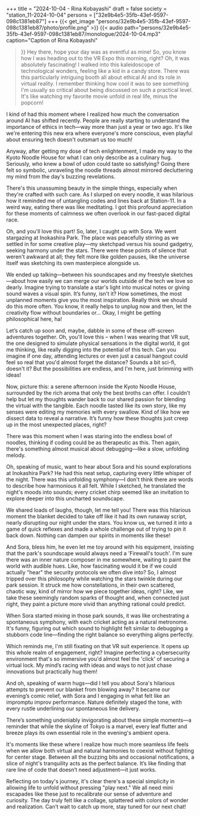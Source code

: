 +++
title = "2024-10-04 - Rina Kobayashi"
draft = false
society = "station_11-2024-10-04"
persons = ["32e9b4e5-35fb-43ef-9597-098c1381eb87"]
+++
{{< get_image "persons/32e9b4e5-35fb-43ef-9597-098c1381eb87/photo/profile.png" >}}
{{< audio
    path="persons/32e9b4e5-35fb-43ef-9597-098c1381eb87/monologue/2024-10-04.mp3" 
    caption="Caption of Rina Kobayashi"
>}}
Hey there, hope your day was as eventful as mine!
So, you know how I was heading out to the VR Expo this morning, right? Oh, it was absolutely fascinating! I walked into this kaleidoscope of technological wonders, feeling like a kid in a candy store. There was this particularly intriguing booth all about ethical AI and its role in virtual reality. I remember thinking how cool it was to see something I'm usually so critical about being discussed on such a practical level. It's like watching my favorite movie unfold in real life, minus the popcorn!

I kind of had this moment where I realized how much the conversation around AI has shifted recently. People are really starting to understand the importance of ethics in tech—way more than just a year or two ago. It's like we're entering this new era where everyone's more conscious, even playful about ensuring tech doesn't outsmart us too much!

Anyway, after getting my dose of tech enlightenment, I made my way to the Kyoto Noodle House for what I can only describe as a culinary hug. Seriously, who knew a bowl of udon could taste so satisfying? Going there felt so symbolic, unraveling the noodle threads almost mirrored decluttering my mind from the day's buzzing revelations.

There's this unassuming beauty in the simple things, especially when they're crafted with such care. As I slurped on every noodle, it was hilarious how it reminded me of untangling codes and lines back at Station-11. In a weird way, eating there was like meditating. I got this profound appreciation for these moments of calmness we often overlook in our fast-paced digital race.

Oh, and you'll love this part! So, later, I caught up with Sora. We went stargazing at Inokashira Park. The place was peacefully stirring as we settled in for some creative play—my sketchpad versus his sound gadgetry, seeking harmony under the stars. There were these points of silence that weren't awkward at all; they felt more like golden pauses, like the universe itself was sketching its own masterpiece alongside us.

We ended up talking—between his soundscapes and my freestyle sketches—about how easily we can merge our worlds outside of the tech we love so dearly. Imagine trying to translate a star's light into musical notes or giving sound waves a visual spin. It’s funny, isn't it? How sometimes, the most unplanned moments give you the most inspiration. Really think we should do this more often. You know, it really helps to unplug now and then, let the creativity flow without boundaries or... Okay, I might be getting philosophical here, ha!

Let’s catch up soon and, maybe, dabble in some of these off-screen adventures together.
Oh, you'll love this – when I was wearing that VR suit, the one designed to simulate physical sensations in the digital world, it got me thinking, like really digging into the potential of this tech. Can you imagine if one day, attending lectures or even just a casual hangout could feel so real that you'd almost forget the distance? Sounds a bit sci-fi, doesn't it? But the possibilities are endless, and I'm here, just brimming with ideas!

Now, picture this: a serene afternoon inside the Kyoto Noodle House, surrounded by the rich aroma that only the best broths can offer. I couldn't help but let my thoughts wander back to our shared passion for blending the virtual with the tangible. Each noodle tasted like its own story, like my senses were editing my memories with every swallow. Kind of like how we dissect data to reveal a narrative. It’s funny how these thoughts just creep up in the most unexpected places, right?

There was this moment when I was staring into the endless bowl of noodles, thinking if coding could be as therapeutic as this. Then again, there's something almost musical about debugging—like a slow, unfolding melody.

Oh, speaking of music, want to hear about Sora and his sound explorations at Inokashira Park? He had this neat setup, capturing every little whisper of the night. There was this unfolding symphony—I don't think there are words to describe how harmonious it all felt. While I sketched, he translated the night's moods into sounds; every cricket chirp seemed like an invitation to explore deeper into this uncharted soundscape.

We shared loads of laughs, though, let me tell you! There was this hilarious moment the blanket decided to take off like it had its own runaway script, nearly disrupting our night under the stars. You know us, we turned it into a game of quick reflexes and made a whole challenge out of trying to pin it back down. Nothing can dampen our spirits in moments like these!

And Sora, bless him, he even let me toy around with his equipment, insisting that the park's soundscape would always need a 'Firewall's touch'. I'm sure there was an inner nature composer in me somewhere, waiting to paint the world with audible hues. Like, how fascinating would it be if we could actually "hear" the security protocols we often dive into?
So, I almost tripped over this philosophy while watching the stars twinkle during our park session. It struck me how constellations, in their own scattered, chaotic way, kind of mirror how we piece together ideas, right? Like, we take these seemingly random sparks of thought and, when connected just right, they paint a picture more vivid than anything rational could predict.

When Sora started mixing in those park sounds, it was like orchestrating a spontaneous symphony, with each cricket acting as a natural metronome. It's funny, figuring out which sound to highlight felt similar to debugging a stubborn code line—finding the right balance so everything aligns perfectly.

Which reminds me, I'm still fixating on that VR suit experience. It opens up this whole realm of engagement, right? Imagine perfecting a cybersecurity environment that's so immersive you'd almost feel the 'click' of securing a virtual lock. My mind’s racing with ideas and ways to not just chase innovations but practically hug them!

And oh, speaking of warm hugs—did I tell you about Sora's hilarious attempts to prevent our blanket from blowing away? It became our evening’s comic relief, with Sora and I engaging in what felt like an impromptu improv performance. Nature definitely staged the tone, with every rustle underlining our spontaneous line delivery.

There’s something undeniably invigorating about these simple moments—a reminder that while the skyline of Tokyo is a marvel, every leaf flutter and breeze plays its own essential role in the evening's ambient opera.

It's moments like these where I realize how much more seamless life feels when we allow both virtual and natural harmonies to coexist without fighting for center stage. Between all the buzzing bits and occasional notifications, a slice of night's tranquility acts as the perfect balance. It’s like finding that rare line of code that doesn’t need adjustment—it just works.

Reflecting on today's journey, it's clear there's a special simplicity in allowing life to unfold without pressing "play next." We all need mini escapades like these just to recalibrate our sense of adventure and curiosity. The day truly felt like a collage, splattered with colors of wonder and realization.
Can’t wait to catch up more, stay tuned for our next chat!
